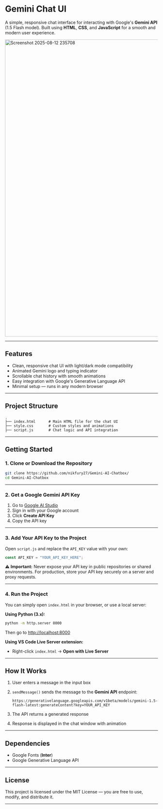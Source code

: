 
# Gemini Chat UI

A simple, responsive chat interface for interacting with Google's **Gemini API** (1.5 Flash model).
Built using **HTML**, **CSS**, and **JavaScript** for a smooth and modern user experience.

<img width="1266" height="979" alt="Screenshot 2025-08-12 235708" src="https://github.com/user-attachments/assets/16bccacb-b6a0-4400-b41f-5369a2cb8b7f" />

---

## Features

* Clean, responsive chat UI with light/dark mode compatibility
* Animated Gemini logo and typing indicator
* Scrollable chat history with smooth animations
* Easy integration with Google's Generative Language API
* Minimal setup — runs in any modern browser

---

## Project Structure

```
.
├── index.html      # Main HTML file for the chat UI
├── style.css       # Custom styles and animations
├── script.js       # Chat logic and API integration
```

---

## Getting Started

### 1. Clone or Download the Repository

```bash
git clone https://github.com/nikfury27/Gemini-AI-Chatbox/
cd Gemini-AI-Chatbox
```

---

### 2. Get a Google Gemini API Key

1. Go to [Google AI Studio](https://aistudio.google.com/app/apikey)
2. Sign in with your Google account
3. Click **Create API Key**
4. Copy the API key

---

### 3. Add Your API Key to the Project

Open `script.js` and replace the `API_KEY` value with your own:

```javascript
const API_KEY = "YOUR_API_KEY_HERE";
```

⚠️ **Important:** Never expose your API key in public repositories or shared environments.
For production, store your API key securely on a server and proxy requests.

---

### 4. Run the Project

You can simply open `index.html` in your browser, or use a local server:

**Using Python (3.x):**

```bash
python -m http.server 8000
```

Then go to [http://localhost:8000](http://localhost:8000)

**Using VS Code Live Server extension:**

* Right-click `index.html` → **Open with Live Server**

---

## How It Works

1. User enters a message in the input box
2. `sendMessage()` sends the message to the **Gemini API** endpoint:

   ```
   https://generativelanguage.googleapis.com/v1beta/models/gemini-1.5-flash-latest:generateContent?key=YOUR_API_KEY
   ```
3. The API returns a generated response
4. Response is displayed in the chat window with animation

---

## Dependencies

* Google Fonts (**Inter**)
* Google Generative Language API

---

## License

This project is licensed under the MIT License — you are free to use, modify, and distribute it.

---
